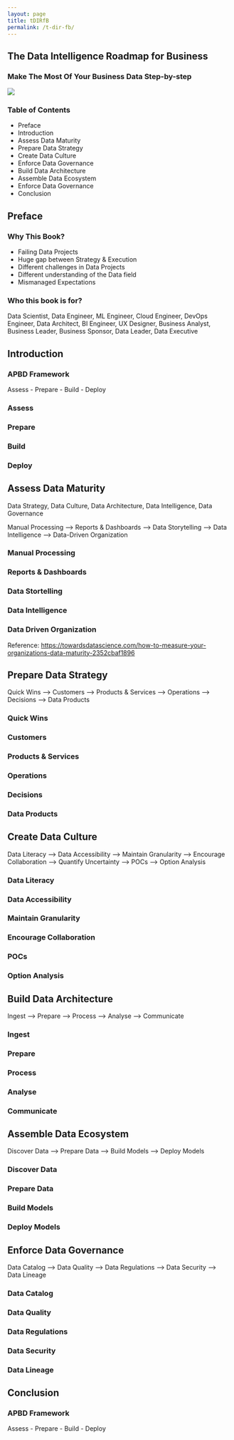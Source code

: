 ```yaml
---
layout: page
title: tDIRfB
permalink: /t-dir-fb/
---
```


## The Data Intelligence Roadmap for Business

### Make The Most Of Your Business Data Step-by-step


![](https://cdn-images-1.medium.com/max/1200/1*lIfEMcE5QOMifGFHMToFGA.png)

### Table of Contents
 - Preface
 - Introduction
 - Assess Data Maturity
 - Prepare Data Strategy
 - Create Data Culture
 - Enforce Data Governance
 - Build Data Architecture
 - Assemble Data Ecosystem
 - Enforce Data Governance
 - Conclusion
 
## Preface

### Why This Book?
 - Failing Data Projects
 - Huge gap between Strategy & Execution
 - Different challenges in Data Projects
 - Different understanding of the Data field
 - Mismanaged Expectations
 
 
### Who this book is for?
Data Scientist, Data Engineer, ML Engineer, Cloud Engineer, DevOps Engineer, Data Architect, BI Engineer, UX Designer, Business Analyst, Business Leader, Business Sponsor, Data Leader, Data Executive

## Introduction

### APBD Framework 

Assess - Prepare - Build - Deploy

### Assess

### Prepare

### Build 

### Deploy

## Assess Data Maturity

Data Strategy, Data Culture, Data Architecture, Data Intelligence, Data Governance

Manual Processing --> Reports & Dashboards --> Data Storytelling --> Data Intelligence --> Data-Driven Organization

### Manual Processing

### Reports & Dashboards

### Data Stortelling

### Data Intelligence

### Data Driven Organization

Reference: https://towardsdatascience.com/how-to-measure-your-organizations-data-maturity-2352cbaf1896

## Prepare Data Strategy

Quick Wins --> Customers --> Products & Services --> Operations --> Decisions --> Data Products

### Quick Wins

### Customers

### Products & Services

### Operations

### Decisions

### Data Products

## Create Data Culture

Data Literacy --> Data Accessibility --> Maintain Granularity --> Encourage Collaboration --> Quantify Uncertainty --> POCs --> Option Analysis

### Data Literacy

### Data Accessibility

### Maintain Granularity

### Encourage Collaboration

### POCs

### Option Analysis

## Build Data Architecture

Ingest --> Prepare --> Process --> Analyse --> Communicate

### Ingest

### Prepare

### Process

### Analyse

### Communicate

## Assemble Data Ecosystem 

Discover Data --> Prepare Data --> Build Models --> Deploy Models

### Discover Data

### Prepare Data

### Build Models

### Deploy Models

## Enforce Data Governance

Data Catalog --> Data Quality --> Data Regulations --> Data Security --> Data Lineage

### Data Catalog

### Data Quality

### Data Regulations

### Data Security

### Data Lineage

## Conclusion

### APBD Framework 

Assess - Prepare - Build - Deploy
